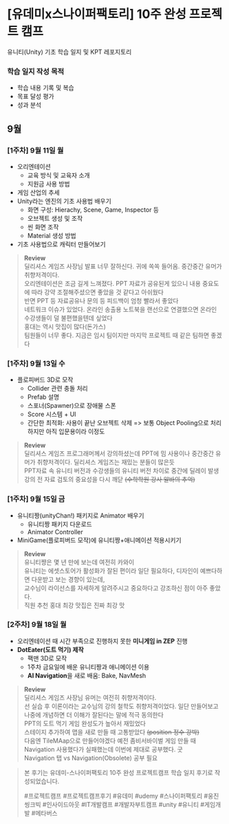 # [유데미x스나이퍼팩토리] 10주 완성 프로젝트 캠프
유니티(Unity) 기초 학습 일지 및 KPT 레포지토리

### 학습 일지 작성 목적
- 학습 내용 기록 및 복습
- 목표 달성 평가
- 성과 분석
  

## 9월
### [1주차] 9월 11일 월
- 오리엔테이션
  - 교육 방식 및 교육자 소개
  - 지원금 사용 방법
- 게임 산업의 추세 
- Unity라는 엔진의 기초 사용법 배우기
  - 화면 구성: Hierachy, Scene, Game, Inspector 등
  - 오브젝트 생성 및 조작
  - 씬 화면 조작
  - Material 생성 방법
- 기초 사용법으로 캐릭터 만들어보기

> **Review**   
> 딜리셔스 게임즈 사장님 발표 너무 잘하신다. 귀에 쏙쏙 들어옴. 중간중간 유머가 취향저격이다.    
> 오리엔테이션은 조금 길게 느껴졌다. PPT 자료가 공유된게 있으니 내용 중요도에 따라 강약 조절해주셨으면 좋았을 것 같다고 아쉬웠다    
> 반면 PPT 등 자료공유나 문의 등 피드백이 엄청 빨라서 좋았다    
> 네트워크 이슈가 있었다. 온라인 송출용 노트북을 랜선으로 연결했으면 온라인 수강생들이 덜 불편했을텐데 싶었다     
> 홍대는 역시 맛집이 많다(돈가스)    
> 팀원들이 너무 좋다. 지금은 임시 팀이지만 마지막 프로젝트 때 같은 팀하면 좋겠다


### [1주차] 9월 13일 수
- 플로피버드 3D로 모작
  - Collider 관련 충돌 처리
  - Prefab 설명
  - 스포너(Spawner)으로 장애물 스폰
  - Score 시스템 + UI
  - 간단한 최적화: 사용이 끝난 오브젝트 삭제 => 보통 Object Pooling으로 처리하지만 아직 입문용이라 이정도

> **Review**   
> 딜리셔스 게임즈 프로그래머께서 강의하셨는데 PPT에 밈 사용이나 중간중간 유머가 취향저격이다. 딜리셔스 게임즈는 재밌는 분들이 많은듯   
> PPT자료 속 유니티 버전과 수강생들의 유니티 버전 차이로 중간에 딜레이 발생   
> 강의 전 자료 검토의 중요성을 다시 깨닫 ~~(수학학원 강사 알바의 추억)~~


### [1주차] 9월 15일 금
- 유니티짱(unityChan!) 패키지로 Animator 배우기
  - 유니티짱 패키지 다운로드
  - Animator Controller
- MiniGame(플로피버드 모작)에 유니티짱+애니메이션 적용시키기

> **Review**   
> 유니티쨩은 몇 년 만에 보는데 여전히 카와이   
> 유니티는 에셋스토어가 활성화가 잘된 편이라 일단 필요하다, 디자인이 예쁘다하면 다운받고 보는 경향이 있는데,    
> 교수님이 라이선스를 자세하게 알려주시고 중요하다고 강조하신 점이 아주 좋았다.    
> 직원 추천 홍대 최강 맛집은 진짜 최강 맛


### [2주차] 9월 18일 월
- 오리엔테이션 때 시간 부족으로 진행하지 못한 **미니게임 in ZEP** 진행
- **DotEater(도트 먹기) 제작**
  - 팩맨 3D로 모작
  - 1주차 금요일에 배운 유니티짱과 애니메이션 이용
  - **AI Navigation**을 새로 배움: Bake, NavMesh

> **Review**   
> 딜리셔스 게임즈 사장님 유머는 여전히 취향저격이다.    
> 선 실습 후 이론이라는 교수님의 강의 철학도 취향저격이었다. 일단 만들어보고 나중에 개념하면 더 이해가 잘된다는 말에 적극 동의한다    
> PPT의 도트 먹기 게임 완성도가 높아서 재밌었다    
> 스테이지 추가하여 맵을 새로 만들 때 고통받았다 ~~(position 정수 강박)~~    
> 다음엔 TileMAap으로 만들어야겠다
> 예전 좀비서바이벌 게임 만들 때 Navigation 사용했다가 실패했는데 이번에 제대로 공부했다. 굿    
> Navigation 탭 vs Navigation(Obsolete) 공부 필요



> 본 후기는 유데미-스나이퍼팩토리 10주 완성 프로젝트캠프 학습 일지 후기로 작성되었습니다.
> 
> #프로젝트캠프 #프로젝트캠프후기 #유데미 #udemy #스나이퍼팩토리 #웅진씽크빅 #인사이드아웃 #IT개발캠프 #개발자부트캠프 #unity #유니티 #게임개발 #메타버스 
